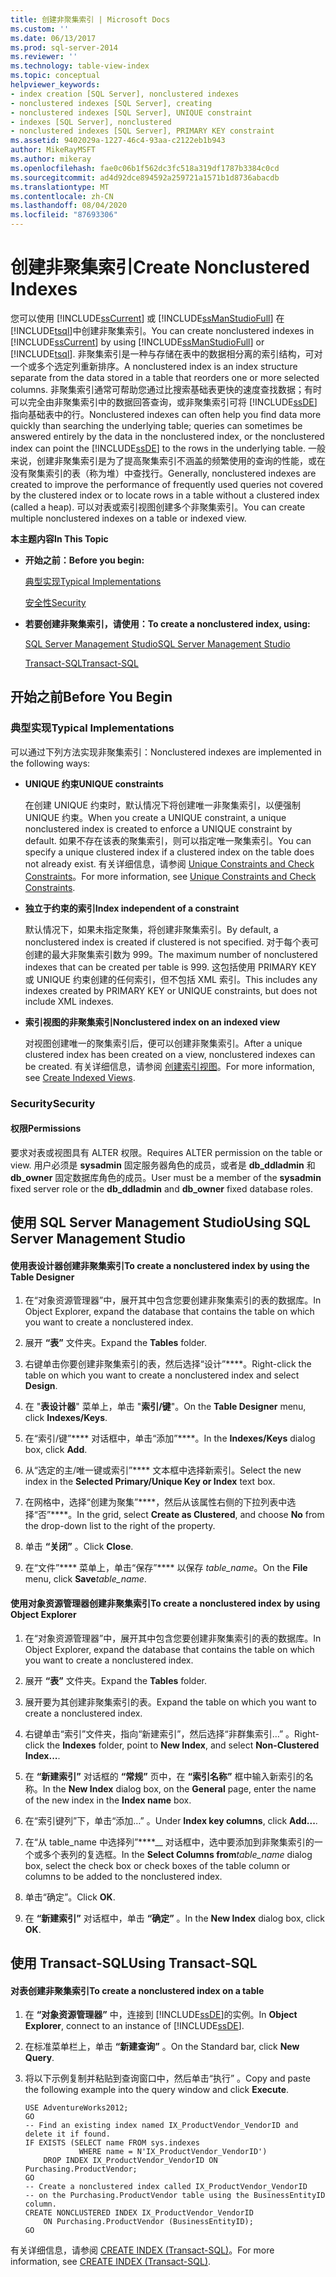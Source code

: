 ```yaml
---
title: 创建非聚集索引 | Microsoft Docs
ms.custom: ''
ms.date: 06/13/2017
ms.prod: sql-server-2014
ms.reviewer: ''
ms.technology: table-view-index
ms.topic: conceptual
helpviewer_keywords:
- index creation [SQL Server], nonclustered indexes
- nonclustered indexes [SQL Server], creating
- nonclustered indexes [SQL Server], UNIQUE constraint
- indexes [SQL Server], nonclustered
- nonclustered indexes [SQL Server], PRIMARY KEY constraint
ms.assetid: 9402029a-1227-46c4-93aa-c2122eb1b943
author: MikeRayMSFT
ms.author: mikeray
ms.openlocfilehash: fae0c06b1f562dc3fc518a319df1787b3384c0cd
ms.sourcegitcommit: ad4d92dce894592a259721a1571b1d8736abacdb
ms.translationtype: MT
ms.contentlocale: zh-CN
ms.lasthandoff: 08/04/2020
ms.locfileid: "87693306"
---
```

# <a name="create-nonclustered-indexes"></a><span data-ttu-id="60659-102">创建非聚集索引</span><span class="sxs-lookup"><span data-stu-id="60659-102">Create Nonclustered Indexes</span></span>
  <span data-ttu-id="60659-103">您可以使用 [!INCLUDE[ssCurrent](../../includes/sscurrent-md.md)] 或 [!INCLUDE[ssManStudioFull](../../includes/ssmanstudiofull-md.md)] 在 [!INCLUDE[tsql](../../includes/tsql-md.md)]中创建非聚集索引。</span><span class="sxs-lookup"><span data-stu-id="60659-103">You can create nonclustered indexes in [!INCLUDE[ssCurrent](../../includes/sscurrent-md.md)] by using [!INCLUDE[ssManStudioFull](../../includes/ssmanstudiofull-md.md)] or [!INCLUDE[tsql](../../includes/tsql-md.md)].</span></span> <span data-ttu-id="60659-104">非聚集索引是一种与存储在表中的数据相分离的索引结构，可对一个或多个选定列重新排序。</span><span class="sxs-lookup"><span data-stu-id="60659-104">A nonclustered index is an index structure separate from the data stored in a table that reorders one or more selected columns.</span></span> <span data-ttu-id="60659-105">非聚集索引通常可帮助您通过比搜索基础表更快的速度查找数据；有时可以完全由非聚集索引中的数据回答查询，或非聚集索引可将 [!INCLUDE[ssDE](../../includes/ssde-md.md)] 指向基础表中的行。</span><span class="sxs-lookup"><span data-stu-id="60659-105">Nonclustered indexes can often help you find data more quickly than searching the underlying table; queries can sometimes be answered entirely by the data in the nonclustered index, or the nonclustered index can point the [!INCLUDE[ssDE](../../includes/ssde-md.md)] to the rows in the underlying table.</span></span> <span data-ttu-id="60659-106">一般来说，创建非聚集索引是为了提高聚集索引不涵盖的频繁使用的查询的性能，或在没有聚集索引的表（称为堆）中查找行。</span><span class="sxs-lookup"><span data-stu-id="60659-106">Generally, nonclustered indexes are created to improve the performance of frequently used queries not covered by the clustered index or to locate rows in a table without a clustered index (called a heap).</span></span> <span data-ttu-id="60659-107">可以对表或索引视图创建多个非聚集索引。</span><span class="sxs-lookup"><span data-stu-id="60659-107">You can create multiple nonclustered indexes on a table or indexed view.</span></span>  
  
 <span data-ttu-id="60659-108">**本主题内容**</span><span class="sxs-lookup"><span data-stu-id="60659-108">**In This Topic**</span></span>  
  
-   <span data-ttu-id="60659-109">**开始之前：**</span><span class="sxs-lookup"><span data-stu-id="60659-109">**Before you begin:**</span></span>  
  
     [<span data-ttu-id="60659-110">典型实现</span><span class="sxs-lookup"><span data-stu-id="60659-110">Typical Implementations</span></span>](#Implementations)  
  
     [<span data-ttu-id="60659-111">安全性</span><span class="sxs-lookup"><span data-stu-id="60659-111">Security</span></span>](#Security)  
  
-   <span data-ttu-id="60659-112">**若要创建非聚集索引，请使用：**</span><span class="sxs-lookup"><span data-stu-id="60659-112">**To create a nonclustered index, using:**</span></span>  
  
     [<span data-ttu-id="60659-113">SQL Server Management Studio</span><span class="sxs-lookup"><span data-stu-id="60659-113">SQL Server Management Studio</span></span>](#SSMSProcedure)  
  
     [<span data-ttu-id="60659-114">Transact-SQL</span><span class="sxs-lookup"><span data-stu-id="60659-114">Transact-SQL</span></span>](#TsqlProcedure)  
  
##  <a name="before-you-begin"></a><a name="BeforeYouBegin"></a> <span data-ttu-id="60659-115">开始之前</span><span class="sxs-lookup"><span data-stu-id="60659-115">Before You Begin</span></span>  
  
###  <a name="typical-implementations"></a><a name="Implementations"></a><span data-ttu-id="60659-116">典型实现</span><span class="sxs-lookup"><span data-stu-id="60659-116">Typical Implementations</span></span>  
 <span data-ttu-id="60659-117">可以通过下列方法实现非聚集索引：</span><span class="sxs-lookup"><span data-stu-id="60659-117">Nonclustered indexes are implemented in the following ways:</span></span>  
  
-   <span data-ttu-id="60659-118">**UNIQUE 约束**</span><span class="sxs-lookup"><span data-stu-id="60659-118">**UNIQUE constraints**</span></span>  
  
     <span data-ttu-id="60659-119">在创建 UNIQUE 约束时，默认情况下将创建唯一非聚集索引，以便强制 UNIQUE 约束。</span><span class="sxs-lookup"><span data-stu-id="60659-119">When you create a UNIQUE constraint, a unique nonclustered index is created to enforce a UNIQUE constraint by default.</span></span> <span data-ttu-id="60659-120">如果不存在该表的聚集索引，则可以指定唯一聚集索引。</span><span class="sxs-lookup"><span data-stu-id="60659-120">You can specify a unique clustered index if a clustered index on the table does not already exist.</span></span> <span data-ttu-id="60659-121">有关详细信息，请参阅 [Unique Constraints and Check Constraints](../tables/unique-constraints-and-check-constraints.md)。</span><span class="sxs-lookup"><span data-stu-id="60659-121">For more information, see [Unique Constraints and Check Constraints](../tables/unique-constraints-and-check-constraints.md).</span></span>  
  
-   <span data-ttu-id="60659-122">**独立于约束的索引**</span><span class="sxs-lookup"><span data-stu-id="60659-122">**Index independent of a constraint**</span></span>  
  
     <span data-ttu-id="60659-123">默认情况下，如果未指定聚集，将创建非聚集索引。</span><span class="sxs-lookup"><span data-stu-id="60659-123">By default, a nonclustered index is created if clustered is not specified.</span></span> <span data-ttu-id="60659-124">对于每个表可创建的最大非聚集索引数为 999。</span><span class="sxs-lookup"><span data-stu-id="60659-124">The maximum number of nonclustered indexes that can be created per table is 999.</span></span> <span data-ttu-id="60659-125">这包括使用 PRIMARY KEY 或 UNIQUE 约束创建的任何索引，但不包括 XML 索引。</span><span class="sxs-lookup"><span data-stu-id="60659-125">This includes any indexes created by PRIMARY KEY or UNIQUE constraints, but does not include XML indexes.</span></span>  
  
-   <span data-ttu-id="60659-126">**索引视图的非聚集索引**</span><span class="sxs-lookup"><span data-stu-id="60659-126">**Nonclustered index on an indexed view**</span></span>  
  
     <span data-ttu-id="60659-127">对视图创建唯一的聚集索引后，便可以创建非聚集索引。</span><span class="sxs-lookup"><span data-stu-id="60659-127">After a unique clustered index has been created on a view, nonclustered indexes can be created.</span></span> <span data-ttu-id="60659-128">有关详细信息，请参阅 [创建索引视图](../views/views.md)。</span><span class="sxs-lookup"><span data-stu-id="60659-128">For more information, see [Create Indexed Views](../views/views.md).</span></span>  
  
###  <a name="security"></a><a name="Security"></a> <span data-ttu-id="60659-129">Security</span><span class="sxs-lookup"><span data-stu-id="60659-129">Security</span></span>  
  
####  <a name="permissions"></a><a name="Permissions"></a> <span data-ttu-id="60659-130">权限</span><span class="sxs-lookup"><span data-stu-id="60659-130">Permissions</span></span>  
 <span data-ttu-id="60659-131">要求对表或视图具有 ALTER 权限。</span><span class="sxs-lookup"><span data-stu-id="60659-131">Requires ALTER permission on the table or view.</span></span> <span data-ttu-id="60659-132">用户必须是 **sysadmin** 固定服务器角色的成员，或者是 **db_ddladmin** 和 **db_owner** 固定数据库角色的成员。</span><span class="sxs-lookup"><span data-stu-id="60659-132">User must be a member of the **sysadmin** fixed server role or the **db_ddladmin** and **db_owner** fixed database roles.</span></span>  
  
##  <a name="using-sql-server-management-studio"></a><a name="SSMSProcedure"></a> <span data-ttu-id="60659-133">使用 SQL Server Management Studio</span><span class="sxs-lookup"><span data-stu-id="60659-133">Using SQL Server Management Studio</span></span>  
  
#### <a name="to-create-a-nonclustered-index-by-using-the-table-designer"></a><span data-ttu-id="60659-134">使用表设计器创建非聚集索引</span><span class="sxs-lookup"><span data-stu-id="60659-134">To create a nonclustered index by using the Table Designer</span></span>  
  
1.  <span data-ttu-id="60659-135">在“对象资源管理器”中，展开其中包含您要创建非聚集索引的表的数据库。</span><span class="sxs-lookup"><span data-stu-id="60659-135">In Object Explorer, expand the database that contains the table on which you want to create a nonclustered index.</span></span>  
  
2.  <span data-ttu-id="60659-136">展开 **“表”** 文件夹。</span><span class="sxs-lookup"><span data-stu-id="60659-136">Expand the **Tables** folder.</span></span>  
  
3.  <span data-ttu-id="60659-137">右键单击你要创建非聚集索引的表，然后选择“设计”\*\*\*\*。</span><span class="sxs-lookup"><span data-stu-id="60659-137">Right-click the table on which you want to create a nonclustered index and select **Design**.</span></span>  
  
4.  <span data-ttu-id="60659-138">在 "**表设计器**" 菜单上，单击 "**索引/键**"。</span><span class="sxs-lookup"><span data-stu-id="60659-138">On the **Table Designer** menu, click **Indexes/Keys**.</span></span>  
  
5.  <span data-ttu-id="60659-139">在“索引/键”\*\*\*\* 对话框中，单击“添加”\*\*\*\*。</span><span class="sxs-lookup"><span data-stu-id="60659-139">In the **Indexes/Keys** dialog box, click **Add**.</span></span>  
  
6.  <span data-ttu-id="60659-140">从“选定的主/唯一键或索引”\*\*\*\* 文本框中选择新索引。</span><span class="sxs-lookup"><span data-stu-id="60659-140">Select the new index in the **Selected Primary/Unique Key or Index** text box.</span></span>  
  
7.  <span data-ttu-id="60659-141">在网格中，选择“创建为聚集”\*\*\*\*，然后从该属性右侧的下拉列表中选择“否”\*\*\*\*。</span><span class="sxs-lookup"><span data-stu-id="60659-141">In the grid, select **Create as Clustered**, and choose **No** from the drop-down list to the right of the property.</span></span>  
  
8.  <span data-ttu-id="60659-142">单击 **“关闭”** 。</span><span class="sxs-lookup"><span data-stu-id="60659-142">Click **Close**.</span></span>  
  
9. <span data-ttu-id="60659-143">在“文件”\*\*\*\* 菜单上，单击“保存”\*\*\*\* 以保存 _table_name_。</span><span class="sxs-lookup"><span data-stu-id="60659-143">On the **File** menu, click **Save**_table_name_.</span></span>  
  
#### <a name="to-create-a-nonclustered-index-by-using-object-explorer"></a><span data-ttu-id="60659-144">使用对象资源管理器创建非聚集索引</span><span class="sxs-lookup"><span data-stu-id="60659-144">To create a nonclustered index by using Object Explorer</span></span>  
  
1.  <span data-ttu-id="60659-145">在“对象资源管理器”中，展开其中包含您要创建非聚集索引的表的数据库。</span><span class="sxs-lookup"><span data-stu-id="60659-145">In Object Explorer, expand the database that contains the table on which you want to create a nonclustered index.</span></span>  
  
2.  <span data-ttu-id="60659-146">展开 **“表”** 文件夹。</span><span class="sxs-lookup"><span data-stu-id="60659-146">Expand the **Tables** folder.</span></span>  
  
3.  <span data-ttu-id="60659-147">展开要为其创建非聚集索引的表。</span><span class="sxs-lookup"><span data-stu-id="60659-147">Expand the table on which you want to create a nonclustered index.</span></span>  
  
4.  <span data-ttu-id="60659-148">右键单击“索引”文件夹，指向“新建索引”，然后选择“非群集索引…”  。</span><span class="sxs-lookup"><span data-stu-id="60659-148">Right-click the **Indexes** folder, point to **New Index**, and select **Non-Clustered Index...**.</span></span>  
  
5.  <span data-ttu-id="60659-149">在 **“新建索引”** 对话框的 **“常规”** 页中，在 **“索引名称”** 框中输入新索引的名称。</span><span class="sxs-lookup"><span data-stu-id="60659-149">In the **New Index** dialog box, on the **General** page, enter the name of the new index in the **Index name** box.</span></span>  
  
6.  <span data-ttu-id="60659-150">在“索引键列”下，单击“添加…” 。</span><span class="sxs-lookup"><span data-stu-id="60659-150">Under **Index key columns**, click **Add...**.</span></span>  
  
7.  <span data-ttu-id="60659-151">在“从 table_name 中选择列”\*\*\*\*__ 对话框中，选中要添加到非聚集索引的一个或多个表列的复选框。</span><span class="sxs-lookup"><span data-stu-id="60659-151">In the **Select Columns from**_table_name_ dialog box, select the check box or check boxes of the table column or columns to be added to the nonclustered index.</span></span>  
  
8.  <span data-ttu-id="60659-152">单击“确定”。</span><span class="sxs-lookup"><span data-stu-id="60659-152">Click **OK**.</span></span>  
  
9. <span data-ttu-id="60659-153">在 **“新建索引”** 对话框中，单击 **“确定”** 。</span><span class="sxs-lookup"><span data-stu-id="60659-153">In the **New Index** dialog box, click **OK**.</span></span>  
  
##  <a name="using-transact-sql"></a><a name="TsqlProcedure"></a> <span data-ttu-id="60659-154">使用 Transact-SQL</span><span class="sxs-lookup"><span data-stu-id="60659-154">Using Transact-SQL</span></span>  
  
#### <a name="to-create-a-nonclustered-index-on-a-table"></a><span data-ttu-id="60659-155">对表创建非聚集索引</span><span class="sxs-lookup"><span data-stu-id="60659-155">To create a nonclustered index on a table</span></span>  
  
1.  <span data-ttu-id="60659-156">在 **“对象资源管理器”** 中，连接到 [!INCLUDE[ssDE](../../includes/ssde-md.md)]的实例。</span><span class="sxs-lookup"><span data-stu-id="60659-156">In **Object Explorer**, connect to an instance of [!INCLUDE[ssDE](../../includes/ssde-md.md)].</span></span>  
  
2.  <span data-ttu-id="60659-157">在标准菜单栏上，单击 **“新建查询”** 。</span><span class="sxs-lookup"><span data-stu-id="60659-157">On the Standard bar, click **New Query**.</span></span>  
  
3.  <span data-ttu-id="60659-158">将以下示例复制并粘贴到查询窗口中，然后单击“执行” 。</span><span class="sxs-lookup"><span data-stu-id="60659-158">Copy and paste the following example into the query window and click **Execute**.</span></span>  
  
    ```  
    USE AdventureWorks2012;  
    GO  
    -- Find an existing index named IX_ProductVendor_VendorID and delete it if found.   
    IF EXISTS (SELECT name FROM sys.indexes  
                WHERE name = N'IX_ProductVendor_VendorID')   
        DROP INDEX IX_ProductVendor_VendorID ON Purchasing.ProductVendor;   
    GO  
    -- Create a nonclustered index called IX_ProductVendor_VendorID   
    -- on the Purchasing.ProductVendor table using the BusinessEntityID column.   
    CREATE NONCLUSTERED INDEX IX_ProductVendor_VendorID   
        ON Purchasing.ProductVendor (BusinessEntityID);   
    GO  
    ```  
  
 <span data-ttu-id="60659-159">有关详细信息，请参阅 [CREATE INDEX (Transact-SQL)](/sql/t-sql/statements/create-index-transact-sql)。</span><span class="sxs-lookup"><span data-stu-id="60659-159">For more information, see [CREATE INDEX &#40;Transact-SQL&#41;](/sql/t-sql/statements/create-index-transact-sql).</span></span>  
  
  
